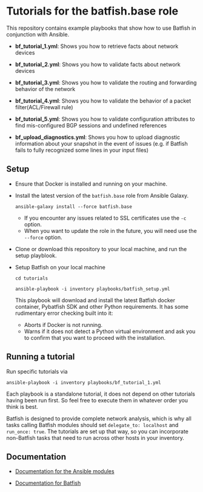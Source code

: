 # Tutorials for the batfish.base role

This repository contains example playbooks that show how to use Batfish in conjunction with Ansible.

- **bf_tutorial_1.yml**: Shows you how to retrieve facts about network devices

- **bf_tutorial_2.yml**: Shows you how to validate facts about network devices

- **bf_tutorial_3.yml**: Shows you how to validate the routing and forwarding behavior of the network

- **bf_tutorial_4.yml**: Shows you how to validate the behavior of a packet filter(ACL/Firewall rule) 

- **bf_tutorial_5.yml**: Shows you how to validate configuration attributes to find mis-configured BGP sessions and undefined references

- **bf_upload_diagnostics.yml**: Shows you how to upload diagnostic information about your snapshot in the event of issues (e.g. if Batfish fails to fully recognized some lines in your input files)

## Setup

- Ensure that Docker is installed and running on your machine.

- Install the latest version of the `batfish.base` role from Ansible Galaxy.

  `ansible-galaxy install --force batfish.base`
  - If you encounter any issues related to SSL certificates use the `-c` option. 
  - When you want to update the role in the future, you will need use the `--force` option.

- Clone or download this repository to your local machine, and run the setup playblook.

- Setup Batfish on your local machine

  `cd tutorials`

  `ansible-playbook -i inventory playbooks/batfish_setup.yml`

  This playbook will download and install the latest Batfish docker container, Pybatfish SDK and other Python requirements. It has some rudimentary error checking built into it:  
  - Aborts if Docker is not running.
  - Warns if it does not detect a Python virtual environment and ask you to confirm that you want to proceed with the installation.
  

## Running a tutorial

Run specific tutorials via

  `ansible-playbook -i inventory playbooks/bf_tutorial_1.yml`

   Each playbook is a standalone tutorial, it does not depend on other tutorials having been run first. So feel free to execute them in whatever order you think is best.

   Batfish is designed to provide complete network analysis, which is why all tasks calling Batfish modules should set `delegate_to: localhost` and `run_once: true`. The tutorials are set up that way, so you can incorporate non-Batfish tasks that need to run across other hosts in your inventory.


## Documentation

 - [Documentation for the Ansible modules](../docs/README.md)

 - [Documentation for Batfish](https://github.com/batfish/batfish)

